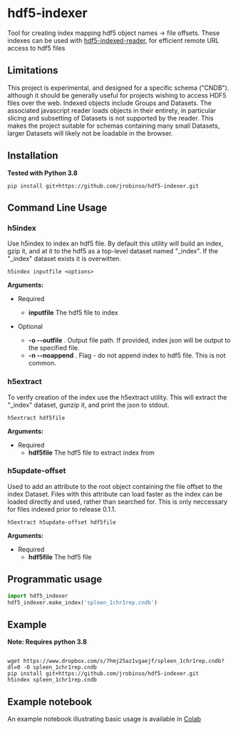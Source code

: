 # hdf5-indexer

Tool for creating index mapping hdf5 object names -> file offsets.  These indexes can be used with
[hdf5-indexed-reader](https://github.com/jrobinso/hdf5-indexed-reader), for efficient remote URL access to hdf5 files

## Limitations

This project is experimental, and designed for a specific schema ("CNDB"). although it should be generally useful for projects wishing to access HDF5 files over the web.  Indexed objects include Groups and Datasets.   The associated javascript reader loads objects in their entirety, in particular slicing and subsetting of Datasets is not supported by the reader.  This makes the project suitable for schemas containing many small Datasets, larger Datasets will likely not be loadable in the browser.


## Installation

**Tested with Python 3.8**

```
pip install git+https://github.com/jrobinso/hdf5-indexer.git
```


## Command Line Usage

### h5index

Use h5index to index an hdf5 file.  By default this utility will build an index, gzip it, and at it to the hdf5 as a top-level
dataset named "_index".   If the "_index" dataset exists it is overwitten.

```commandline
h5index inputfile <options>
```

**Arguments:**

* Required
    * __inputfile__   The hdf5 file to index
 
* Optional
    * __-o --outfile__ .  Output file path.  If provided, index json will be output to the specified file.  
    * __-n --noappend__ .  Flag - do not append index to hdf5 file.  This is not common.


### h5extract

To verify creation of the index use the h5extract utility.  This will extract the "_index" dataset, gunzip it, and 
print the json to stdout.  

```commandline
h5extract hdf5file
```
**Arguments:**

* Required
  * __hdf5file__   The hdf5 file to extract index from

### h5update-offset

Used to add an attribute to the root object containing the file offset to the index Dataset.   Files with this attribute can load faster as the index can be loaded directly and used, rather than searched for.   This is  only neccessary for files indexed prior to release 0.1.1. 

```commandline
h5extract h5update-offset hdf5file
```
**Arguments:**

* Required
  * __hdf5file__   The hdf5 file


## Programmatic usage

```python
import hdf5_indexer
hdf5_indexer.make_index('spleen_1chr1rep.cndb')
```

## Example

**Note: Requires python 3.8**

```commandline

wget https://www.dropbox.com/s/7hmj25az1vgaejf/spleen_1chr1rep.cndb?dl=0 -O spleen_1chr1rep.cndb
pip install git+https://github.com/jrobinso/hdf5-indexer.git
h5index spleen_1chr1rep.cndb

```

## Example notebook

An example notebook illustrating basic usage is available in [Colab](https://colab.research.google.com/drive/1zZwt8U8mYgAo3ewWZvF6CIpjL1OENNoO?usp=sharing)





